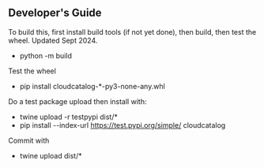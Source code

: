 ## Developer's Guide

To build this, first install build tools (if not yet done), then build, then test the wheel.  Updated Sept 2024.

* python -m build

Test the wheel
* pip install cloudcatalog-*-py3-none-any.whl

Do a test package upload then install with:

* twine upload -r testpypi dist/*
* pip install --index-url https://test.pypi.org/simple/ cloudcatalog

Commit with

* twine upload dist/*
